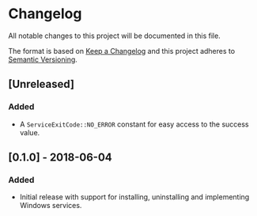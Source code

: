 # Changelog
All notable changes to this project will be documented in this file.

The format is based on [Keep a Changelog](http://keepachangelog.com/en/1.0.0/)
and this project adheres to [Semantic Versioning](http://semver.org/spec/v2.0.0.html).

## [Unreleased]
### Added
- A `ServiceExitCode::NO_ERROR` constant for easy access to the success value.


## [0.1.0] - 2018-06-04
### Added
- Initial release with support for installing, uninstalling and implementing Windows services.
